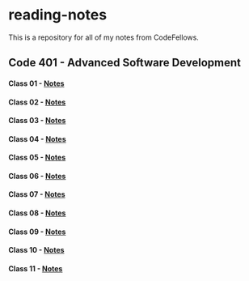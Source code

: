 # reading-notes

This is a repository for all of my notes from CodeFellows.

## Code 401 - Advanced Software Development

#### Class 01 - [Notes](https://JoelMWatson.github.io/reading-notes/class-01-reading)

#### Class 02 - [Notes](https://JoelMWatson.github.io/reading-notes/class-02-reading)

#### Class 03 - [Notes](https://JoelMWatson.github.io/reading-notes/class-03-reading)

#### Class 04 - [Notes](https://JoelMWatson.github.io/reading-notes/class-04-reading)

#### Class 05 - [Notes](https://JoelMWatson.github.io/reading-notes/class-05-reading)

#### Class 06 - [Notes](https://JoelMWatson.github.io/reading-notes/class-06-reading)

#### Class 07 - [Notes](https://JoelMWatson.github.io/reading-notes/class-07-reading)

#### Class 08 - [Notes](https://JoelMWatson.github.io/reading-notes/class-08-reading)

#### Class 09 - [Notes](https://JoelMWatson.github.io/reading-notes/class-09-reading)

#### Class 10 - [Notes](https://JoelMWatson.github.io/reading-notes/class-10-reading)

#### Class 11 - [Notes](https://JoelMWatson.github.io/reading-notes/class-11-reading)
